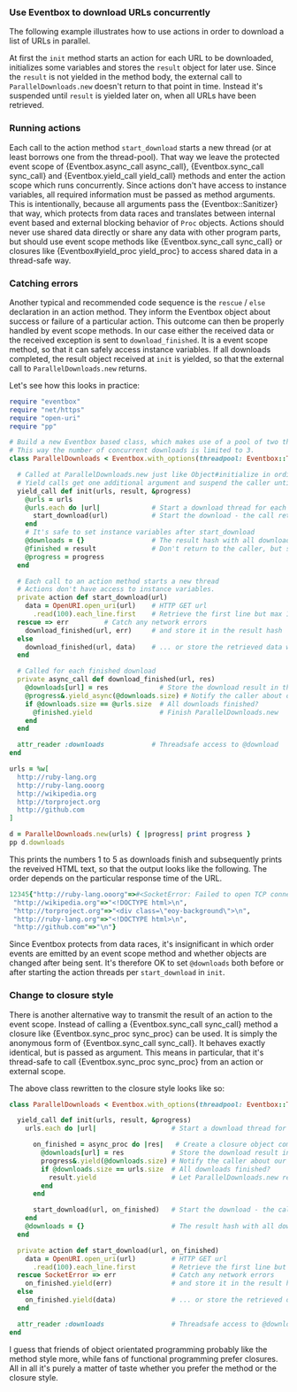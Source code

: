 ### Use Eventbox to download URLs concurrently

The following example illustrates how to use actions in order to download a list of URLs in parallel.

At first the `init` method starts an action for each URL to be downloaded, initializes some variables and stores the `result` object for later use.
Since the `result` is not yielded in the method body, the external call to `ParallelDownloads.new` doesn't return to that point in time.
Instead it's suspended until `result` is yielded later on, when all URLs have been retrieved.

### Running actions

Each call to the action method `start_download` starts a new thread (or at least borrows one from the thread-pool).
That way we leave the protected event scope of {Eventbox.async_call async_call}, {Eventbox.sync_call sync_call} and {Eventbox.yield_call yield_call} methods and enter the action scope which runs concurrently.
Since actions don't have access to instance variables, all required information must be passed as method arguments.
This is intentionally, because all arguments pass the {Eventbox::Sanitizer} that way, which protects from data races and translates between internal event based and external blocking behavior of `Proc` objects.
Actions should never use shared data directly or share any data with other program parts, but should use event scope methods like {Eventbox.sync_call sync_call} or closures like {Eventbox#yield_proc yield_proc} to access shared data in a thread-safe way.

### Catching errors

Another typical and recommended code sequence is the `rescue` / `else` declaration in an action method.
They inform the Eventbox object about success or failure of a particular action.
This outcome can then be properly handled by event scope methods.
In our case either the received data or the received exception is sent to `download_finished`.
It is a event scope method, so that it can safely access instance variables.
If all downloads completed, the result object received at `init` is yielded, so that the external call to `ParallelDownloads.new` returns.

Let's see how this looks in practice:

```ruby
require "eventbox"
require "net/https"
require "open-uri"
require "pp"

# Build a new Eventbox based class, which makes use of a pool of two threads.
# This way the number of concurrent downloads is limited to 3.
class ParallelDownloads < Eventbox.with_options(threadpool: Eventbox::ThreadPool.new(3))

  # Called at ParallelDownloads.new just like Object#initialize in ordinary ruby classes
  # Yield calls get one additional argument and suspend the caller until result.yield is invoked
  yield_call def init(urls, result, &progress)
    @urls = urls
    @urls.each do |url|             # Start a download thread for each URL
      start_download(url)           # Start the download - the call returns immediately
    end
    # It's safe to set instance variables after start_download
    @downloads = {}                 # The result hash with all downloads
    @finished = result              # Don't return to the caller, but store result yielder for later
    @progress = progress
  end

  # Each call to an action method starts a new thread
  # Actions don't have access to instance variables.
  private action def start_download(url)
    data = OpenURI.open_uri(url)    # HTTP GET url
      .read(100).each_line.first    # Retrieve the first line but max 100 bytes
  rescue => err         # Catch any network errors
    download_finished(url, err)     # and store it in the result hash
  else
    download_finished(url, data)    # ... or store the retrieved data when successful
  end

  # Called for each finished download
  private async_call def download_finished(url, res)
    @downloads[url] = res             # Store the download result in the result hash
    @progress&.yield_async(@downloads.size) # Notify the caller about our progress
    if @downloads.size == @urls.size  # All downloads finished?
      @finished.yield                 # Finish ParallelDownloads.new
    end
  end

  attr_reader :downloads            # Threadsafe access to @download
end

urls = %w[
  http://ruby-lang.org
  http://ruby-lang.ooorg
  http://wikipedia.org
  http://torproject.org
  http://github.com
]

d = ParallelDownloads.new(urls) { |progress| print progress }
pp d.downloads
```

This prints the numbers 1 to 5 as downloads finish and subsequently prints the reveived HTML text, so that the output looks like the following.
The order depends on the particular response time of the URL.

```ruby
12345{"http://ruby-lang.ooorg"=>#<SocketError: Failed to open TCP connection to ruby-lang.ooorg:80 (getaddrinfo: Name or service not known)>,
 "http://wikipedia.org"=>"<!DOCTYPE html>\n",
 "http://torproject.org"=>"<div class=\"eoy-background\">\n",
 "http://ruby-lang.org"=>"<!DOCTYPE html>\n",
 "http://github.com"=>"\n"}
```

Since Eventbox protects from data races, it's insignificant in which order events are emitted by an event scope method and whether objects are changed after being sent.
It's therefore OK to set `@downloads` both before or after starting the action threads per `start_download` in `init`.

### Change to closure style

There is another alternative way to transmit the result of an action to the event scope.
Instead of calling a {Eventbox.sync_call sync_call} method a closure like {Eventbox.sync_proc sync_proc} can be used.
It is simply the anonymous form of {Eventbox.sync_call sync_call}.
It behaves exactly identical, but is passed as argument.
This means in particular, that it's thread-safe to call {Eventbox.sync_proc sync_proc} from an action or external scope.

The above class rewritten to the closure style looks like so:

```ruby
class ParallelDownloads < Eventbox.with_options(threadpool: Eventbox::ThreadPool.new(3))

  yield_call def init(urls, result, &progress)
    urls.each do |url|                   # Start a download thread for each URL

      on_finished = async_proc do |res|   # Create a closure object comparable to sync_call
        @downloads[url] = res            # Store the download result in the result hash
        progress&.yield(@downloads.size) # Notify the caller about our progress
        if @downloads.size == urls.size  # All downloads finished?
          result.yield                   # Let ParallelDownloads.new return
        end
      end

      start_download(url, on_finished)   # Start the download - the call returns immediately
    end
    @downloads = {}                      # The result hash with all downloads
  end

  private action def start_download(url, on_finished)
    data = OpenURI.open_uri(url)         # HTTP GET url
      .read(100).each_line.first         # Retrieve the first line but max 100 bytes
  rescue SocketError => err              # Catch any network errors
    on_finished.yield(err)               # and store it in the result hash
  else
    on_finished.yield(data)              # ... or store the retrieved data when successful
  end

  attr_reader :downloads                 # Threadsafe access to @download
end
```

I guess that friends of object orientated programming probably like the method style more, while fans of functional programming prefer closures.
All in all it's purely a matter of taste whether you prefer the method or the closure style.
